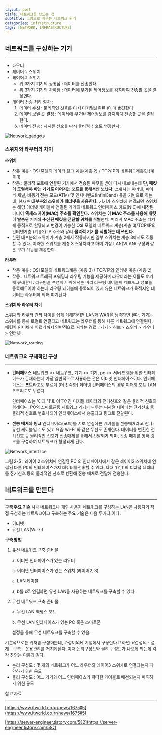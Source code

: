 ```yaml
---
layout: post
title: 네트워크를 만드는 것
subtitle: 그림으로 배우는 네트워크 원리
categories: infrastructure
tags: [NETWORK, INFRASTRUCTURE]
---
```


## 네트워크를 구성하는 기기

---

- 라우터
- 레이어 2 스위치
- 레이어 3 스위치
    - 위 3가지 기기의 공통점 : 데이터를 전송한다.
    - 위 3가지 기기의 차이점 : 데이터에 부가된 제어정보를 감지하여 전송할 곳을 결정한다.
- 데이터 전송 처리 절차 :
    1. 데이터 수신 : 물리적인 신호를 다시 디지털신호로 (0, 1) 변경한다. 
    2. 데이터 보낼 곳 결정 : 데이터에 부가된 제어정보를 감지하여 전송할 곳을 결정한다. 
    3.  데이터 전송 : 디지털 신호를 다시 물리적 신호로 변경한다. 

![Network_gadgets](/assets/images/network/Network_gadgets.png)

### 스위치와 라우터의 차이

**스위치**

- 작동 계층 : OSI 모델의 데이터 링크 계층(계층 2) / TCP/IP의 네트워크계층인 (계층 1)
- 작동 :  물리적 포트에 연결된 기기에서 전송된 패킷을 받아 다시 내보내는데 **단, 패킷이 도달해야 하는 기기로 이어지는 포트를 통해서만 보낸다**. 스위치는 이더넷, 파이버 채널, 비동기 전송 모드(ATM) 및 인피니밴드(InfiniBand) 등을 기반으로 하는데, 현재는 **대부분의 스위치가 이더넷을 사용한다.** 기기가 스위치에 연결되면 스위치는 해당 이더넷 케이블에 연결된 기기의 네트워크 인터페이스 카드(NIC)에 내장된 미디어 **액세스 제어(MAC) 주소를 확인한다.** 스위치는 **이 MAC 주소를 사용해 패킷이 발송된 기기와 수신된 패킷을 전달할 위치를 식별**한다. 따라서 MAC 주소는 기기에 동적으로 할당되고 변경이 가능한 OSI 모델의 네트워크 계층(계층 3)/TCP/IP의 인터넷계층 (계층2) IP 주소와 달리 **물리적 기기를 식별하는 데 쓰인다.**
- 한편 대부분의 스위치가 계층 2에서 작동하지만 일부 스위치는 계층 3에서도 작동할 수 있다. 이러한 스위치를 계층 3 스위치라고 하며 가상 LAN(VLAN) 구성과 같은 부가 기능을 제공한다.

**라우터**

- 작동 계층 : OSI 모델의 네트워크계층 (계층 3) / TCP/IP의 인터넷 계층 (계층 2)
- 작동 : 네트워크 트래픽 포워딩과 라우팅 기능을 제공하며 라우터라는 이름도 여기에 유래한다. 라우팅을 수행하기 위해서는 미리 라우팅 테이블에 네트워크 정보를 등록해두어야 하는데 라우팅 테이블에 등록되어 있지 않은 네트워크가 목적지인 데이터는 라우터에 의해 파기된다.

**스위치와 라우터 차이** 

스위치와 라우터 간의 차이를 쉽게 이해하려면 LAN과 WAN을 생각하면 된다. 기기는 스위치를 통해 로컬로 연결되고 네트워크는 라우터를 통해 다른 네트워크에 연결된다. 패킷이 인터넷에 이르기까지 일반적으로 거치는 경로 : 기기 > 허브 > 스위치 > 라우터 > 인터넷

![Network_routing](/assets/images/network/Network_routing.png)

### **네트워크의 구체적인 구성**

---

- **인터페이스**
네트워크 <> 네트워크, 기기 <> 기기, pc <> 서버 연결을 위한 인터페이스가 존재하는데 가장 일반적으로 사용하는 것은 이더넷 인터페이스이다. 
인터페이스는 **포트**라고도 부르며 (더 친숙한) 이더넷 인터페이스의 경우 이더넷 포트 LAN 포트라고도 부른다.

    인터페이스는 '0'과 '1'로 이루어진 디지털 데이터와 전기신호와 같은 물리적 신호의 경계이다. PC와 스마트폰등 네트워크 기기가 다루는 디지털 데이터는 전기신호 등 물리적 신호로 변호나되어 인터페이스에서 송출되고 링크로 전달된다. 

- **전송 매체와 링크**
인터페이스(포트)를 서로 연결하는 케이블을 전송매체라고 한다. 유선 케이블일 수도 있고 요즘 Wi-Fi 와 같은 무선도 존재한다. 데이터를 변환한 전기신호 등 물리적인 신호가 전송매체를 통해서 전달되게 되며, 전송 매체를 통해 링크를 구성하여 네트워크가 형성되게 된다.

![Network_interface](/assets/images/network/Network_interface.png)

그림 2-5 : 레이어 2 스위치에 연결된 PC 의 인터페이서에서 같은 레이어2 스위치에 연결된 다른 PC의 인터페이스까지 데이터를전송할 수 있다. 이때 '0','1'의 디지털 데이터를 전기신호 등의 물리적인 신호로 변환해 전송 매체로 전달해 전송한다. 

## 네트워크를 만든다

---

**구축 주요 기술**
사내 네트워크나 개인 사용자 네트워크를 구성하는 LAN은 사용자가 직접 구성하는 네트워크이고 구축하는 주요 기술은 다음 두가지 이다. 

- 이더넷
- 무선 LAN(Wi-Fi)

**구축 방법**

1. 유선 네트워크 구축 준비물

    a. 이더넷 인터페이스가 있는 라우터

    b. 이더넷 인터페이스가 있는 스위치 (레이어2, 3)

    c. LAN 케이블

    a, b를 c로 연결하면 유선 LAN을 사용하는 네트워크를 구축할 수 있다.

2. 무선 네트워크 구축 준비물

    a. 무선 LAN 엑세스 포트

    b. 무선 LAN 인터페이스가 있는 PC 혹은 스마트폰

    설정을 통해 무선 네트워크를 구축할 수 있음.

기본적으로는 위처럼 구성하는데, 가정이외에 기업에서 구성한다고 하면 요건정의 - 설계 - 구축 - 운용관리를 거치게된다. 
이때 논리구성도와 물리 구성도가 나오게 되는데 각각 정의는 다음과 같다.

- 논리 구성도 : 몇 개의 네트워크가 어느 라우터와 레이어3 스위치로 연결되는지 파악하기 위한 용도
- 물리 구성도 : 어느 기기의 어느 인터페이스가 어떠한 케이블로 배선되는지 파악하기 위한 용도

참고 자료 

---

[https://www.itworld.co.kr/news/167585](https://www.itworld.co.kr/news/167585)

[https://server-engineer.tistory.com/582](https://server-engineer.tistory.com/582)